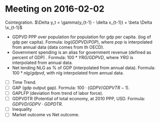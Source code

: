 # Meeting on 2016-02-02

Cointegration.
$\Delta y_t = \gamma(y_{t-1} - \delta x_{t-1}) + \beta \Delta \x_{t-1}$


+ GDPVD PPP over population for population for gdp per capita. (log of gdp per
capita). Formula: $log(GDPVD/POP)$, where $pop$ is interpolated from annual
data (data comes from th OECD).
+ Government spending is an alias for government revenue (defined as percent of
GDP) . Formula: $100*YRG/GDPVD$, where $YRG$ is interpolated from annual data.
+ Net lending NLG as % of GDP (interpolated from annual data). Formula:
$100*nlg/gdpvd$, with nlg interpolated from annual data.
+ [ ] Time Trend.
+ [ ] GAP (gdp output gap). Formula: $100 \cdot (GDPV/GDPVTR-1)$.
+ [ ] GAPLFP (deviation from trend of labor force).
+ [ ] GDPVDTR (Potential of total economy, at 2010 PPP, USD. Formula: $GDPVD/GDPV \cdot GDPDTR$.
+ [ ] Inequality 
+ [ ] Market outcome vs Net outcome.
